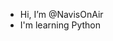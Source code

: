 - Hi, I’m @NavisOnAir
- I'm learning Python

<!---
NavisOnAir/NavisOnAir is a ✨ special ✨ repository because its `README.md` (this file) appears on your GitHub profile.
You can click the Preview link to take a look at your changes.
--->
